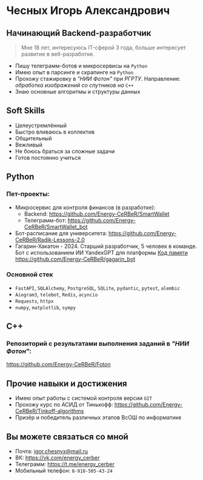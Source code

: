 # Чесных Игорь Александрович #

## Начинающий Backend-разработчик ##

> Мне 18 лет, интересуюсь IT-сферой 3 года, больше интересует развитие в веб-разработке.

- Пишу телеграмм-ботов и микросервисы на `Python`
- Имею опыт в парсинге и скрапинге на `Python`
- Прохожу стажировку в *"НИИ Фотон"* при *РГРТУ*. Направление: *обработка изображений со спутников на* `C++`
- Знаю основные алгоритмы и структуры данных


## Soft Skills ##

- Целеустремлённый 
- Быстро вливаюсь в коллектив
- Общительный
- Вежливый
- Не боюсь браться за сложные задачи
- Готов постоянно учиться


## Python ##

### Пет-проекты: ### 

- Микросервис для контроля финансов (в разработке):
	- Backend: https://github.com/Energy-CeRBeR/SmartWallet
	- Телеграмм-бот: https://github.com/Energy-CeRBeR/SmartWallet_bot
- Бот-расписание для университета: https://github.com/Energy-CeRBeR/Radik-Lessons-2.0
- Гагарин-Хакатон - 2024. Старший разработчик, 5 человек в команде.\
 Бот с использованием ИИ YandexGPT для платформы [Код памяти](https://memorycode.ru/) \
 https://github.com/Energy-CeRBeR/gagarin_bot

### Основной стек ###

- `FastAPI`, `SQLAlchemy`, `PostgreSQL`, `SQLite`, `pydantic`, `pytest`, `alembic`
- `Aiogram3`, `telebot`, `Redis`, `acyncio`
- `Requests`, `httpx`
- `numpy`, `matplotlib`, `sympy`


## C++ ##

### Репозиторий с результатами выполнения заданий в *"НИИ Фотон"*: ###

https://github.com/Energy-CeRBeR/Foton


## Прочие навыки и достижения ##

- Имею опыт работы с системой контроля версии `GIT`
- Прохожу курс по АСИД от Тинькофф: https://github.com/Energy-CeRBeR/Tinkoff-algorithms
- Призёр и победитель различных этапов ВсОШ по информатике


## Вы можете связаться со мной ##

* Почта: igor.chesnyx@mail.ru
* ВК: https://vk.com/energy_cerber
* Телеграмм: https://t.me/energy_cerber
* Мобильный телефон: `8-910-505-43-24`